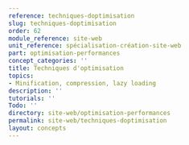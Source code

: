 ```yaml
---
reference: techniques-doptimisation
slug: techniques-doptimisation
order: 62
module_reference: site-web
unit_reference: spécialisation-création-site-web
part: optimisation-performances
concept_categories: ''
title: Techniques d'optimisation
topics:
- Minification, compression, lazy loading
description: ''
tutorials: ''
Todo: ''
directory: site-web/optimisation-performances
permalink: site-web/techniques-doptimisation
layout: concepts
---
```

